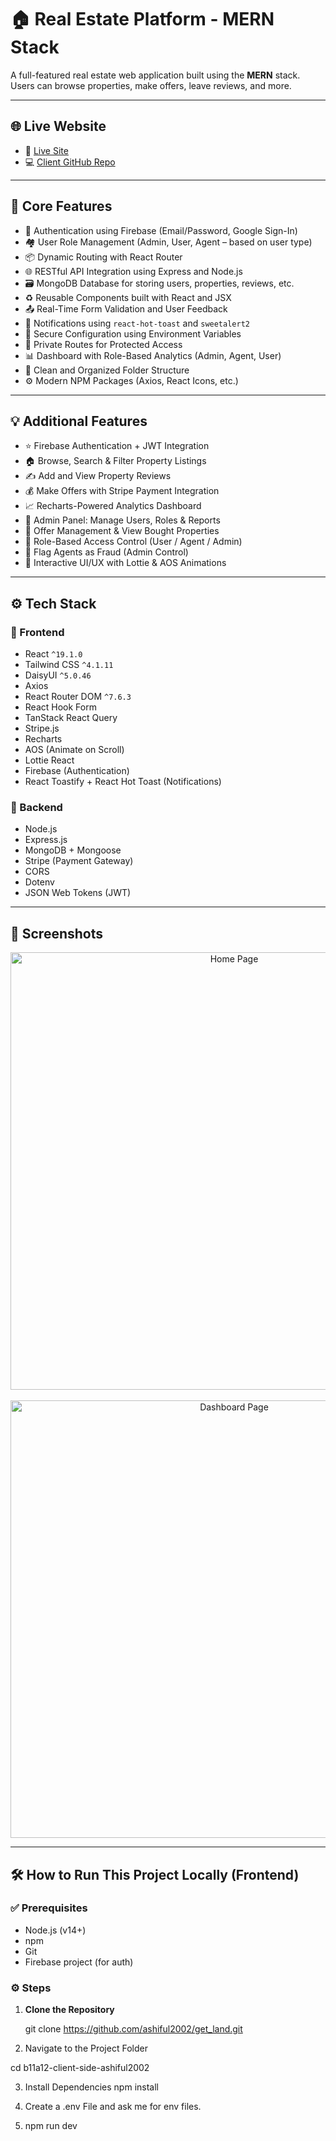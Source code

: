 # 🏠 Real Estate Platform - MERN Stack

A full-featured real estate web application built using the **MERN** stack. Users can browse properties, make offers, leave reviews, and more.

---

## 🌐 Live Website

- 🔗 [Live Site](https://real-estate-client-2025.web.app)  
- 💻 [Client GitHub Repo](https://github.com/ashiful2002/get_land)
---

## 🚀 Core Features

- 🔐 Authentication using Firebase (Email/Password, Google Sign-In)
- 🏘️ User Role Management (Admin, User, Agent – based on user type)
- 📦 Dynamic Routing with React Router
- 🌐 RESTful API Integration using Express and Node.js
- 🗃️ MongoDB Database for storing users, properties, reviews, etc.
- ♻️ Reusable Components built with React and JSX
- 📤 Real-Time Form Validation and User Feedback
- 🍞 Notifications using `react-hot-toast` and `sweetalert2`
- 📁 Secure Configuration using Environment Variables
- 🎯 Private Routes for Protected Access
- 📊 Dashboard with Role-Based Analytics (Admin, Agent, User)
- 🧰 Clean and Organized Folder Structure
- ⚙️ Modern NPM Packages (Axios, React Icons, etc.)

---

## 💡 Additional Features

- ⭐ Firebase Authentication + JWT Integration
- 🏠 Browse, Search & Filter Property Listings
- ✍️ Add and View Property Reviews
- 💰 Make Offers with Stripe Payment Integration
- 📈 Recharts-Powered Analytics Dashboard
- 👤 Admin Panel: Manage Users, Roles & Reports
- 🧾 Offer Management & View Bought Properties
- 🧙 Role-Based Access Control (User / Agent / Admin)
- 🚩 Flag Agents as Fraud (Admin Control)
- 🎨 Interactive UI/UX with Lottie & AOS Animations

---

## ⚙️ Tech Stack

### 🔹 Frontend

- React `^19.1.0`
- Tailwind CSS `^4.1.11`
- DaisyUI `^5.0.46`
- Axios
- React Router DOM `^7.6.3`
- React Hook Form
- TanStack React Query
- Stripe.js
- Recharts
- AOS (Animate on Scroll)
- Lottie React
- Firebase (Authentication)
- React Toastify + React Hot Toast (Notifications)

### 🔹 Backend

- Node.js
- Express.js
- MongoDB + Mongoose
- Stripe (Payment Gateway)
- CORS
- Dotenv
- JSON Web Tokens (JWT)

---

## 📸 Screenshots

<p align="center">
  <img src="https://i.ibb.co.com/7tWxZsWQ/Screenshot-2025-08-08-at-3-18-43-PM.png" alt="Home Page" width="700" />
  <br /><br />
  <img src="https://i.ibb.co.com/K1wnKXx/Screenshot-2025-08-08-at-3-21-51-PM.png" alt="Dashboard Page" width="700" />
</p>

---

## 🛠️ How to Run This Project Locally (Frontend)

### ✅ Prerequisites

- Node.js (v14+)
- npm
- Git
- Firebase project (for auth)

### ⚙️ Steps

1. **Clone the Repository**


   git clone https://github.com/ashiful2002/get_land.git



   
2. Navigate to the Project Folder

cd b11a12-client-side-ashiful2002

3. Install Dependencies
npm install

4. Create a .env File
   and ask me for env files.
   
6. npm run dev


<!----------


https://real-estate-server-flax.vercel.app

https://real-estate-server-flax.vercel.app

>